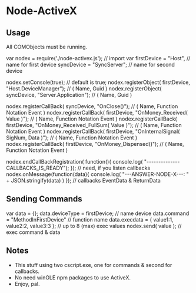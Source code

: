 Node-ActiveX
==================

Usage
---------------------
All COMObjects must be running.

var nodex = require('./node-activex.js'); // import
var firstDevice = "Host",                 // name for first device
    syncDevice  = "SyncServer";           // name for second device

nodex.setConsole(true);                                                    // default is true;
nodex.registerObject( firstDevice, "Host.DeviceManager");                  // ( Name, Guid )
nodex.registerObject( syncDevice,  "Server.Application");                  // ( Name, Guid )

nodex.registerCallBack( syncDevice,  "OnClose()");                         // ( Name, Function Notation Event )
nodex.registerCallBack( firstDevice, "OnMoney_Received( Value )");         // ( Name, Function Notation Event )
nodex.registerCallBack( firstDevice, "OnMoney_Received_FullSum( Value )"); // ( Name, Function Notation Event )
nodex.registerCallBack( firstDevice, "OnInternalSignal( SigNum, Data )");  // ( Name, Function Notation Event )
nodex.registerCallBack( firstDevice, "OnMoney_Dispensed()");               // ( Name, Function Notation Event )

nodex.endCallBackRegistration( function(){ console.log( "--------------CALLBACKS_IS_READY"); });    // need, if you listen callbacks
nodex.onMessage(function(data){ console.log( "---ANSWER-NODE-X---: " + JSON.stringify(data) ) });   // callbacks EventData & ReturnData

Sending Commands
---------------------

var data = {};
data.deviceType = firstDevice;                      // name device
data.command    = "MethodInFirstDevice"             // function name
data.execdata   = { value1:1, value2:2, value3:3 }; // up to 8 (max) exec values
nodex.send( value );                                // exec command & data

Notes
---------------------

 - This stuff using two cscript.exe, one for commands & second for callbacks.
 - No need winOLE npm packages to use ActiveX.
 - Enjoy, pal.
